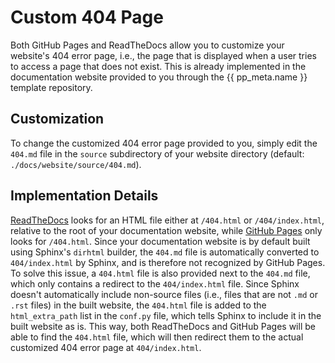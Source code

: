 # Custom 404 Page

Both GitHub Pages and ReadTheDocs allow you to customize your website's 404 error page,
i.e., the page that is displayed when a user tries to access a page that does not exist.
This is already implemented in the documentation website
provided to you through the {{ pp_meta.name }} template repository.


## Customization
To change the customized 404 error page provided to you,
simply edit the `404.md` file in the `source` subdirectory of your website directory
(default: `./docs/website/source/404.md`).


## Implementation Details
[ReadTheDocs](https://docs.readthedocs.io/en/stable/reference/404-not-found.html)
looks for an HTML file either at `/404.html` or `/404/index.html`,
relative to the root of your documentation website, while
[GitHub Pages](https://docs.github.com/en/pages/getting-started-with-github-pages/creating-a-custom-404-page-for-your-github-pages-site)
only looks for `/404.html`.
Since your documentation website is by default built using Sphinx's `dirhtml` builder,
the `404.md` file is automatically converted to `404/index.html` by Sphinx,
and is therefore not recognized by GitHub Pages.
To solve this issue, a `404.html` file is also provided next to the `404.md` file,
which only contains a redirect to the `404/index.html` file.
Since Sphinx doesn't automatically include non-source files (i.e., files that are not `.md` or `.rst` files)
in the built website, the `404.html` file is added to the `html_extra_path` list in the `conf.py` file,
which tells Sphinx to include it in the built website as is.
This way, both ReadTheDocs and GitHub Pages will be able to find the `404.html` file,
which will then redirect them to the actual customized 404 error page at `404/index.html`.
